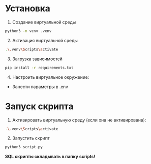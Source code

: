 # Установка
1. Создание виртуальной среды
```bash
python3 -m venv .venv
```
2. Активация виртуальной среды
```bash
.\.venv\Scripts\activate
```
3. Загрузка зависимостей
```bash
pip install -r requirements.txt
```
4. Настроить виртуальное окружение:
 - Занести параметры в .env
# Запуск скрипта
1. Активировать виртуальную среду (если она не активирована):
```bash
.\.venv\Scripts\activate
```
2. Запустить скрипт
```bash
python3 script.py
```
**SQL скрипты складывать в папку scripts!**
